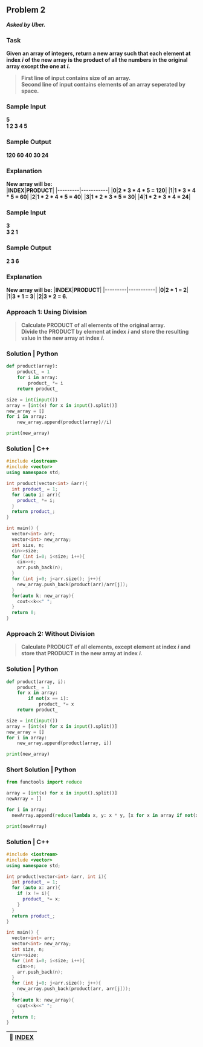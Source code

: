 ## Problem 2
***Asked by Uber.***
### Task
**Given an array of integers, return a new array such that each element at index** ***i*** **of the new array is the product of all the numbers in the original array except the one at** ***i.***
>**First line of input contains size of an array.**  
>**Second line of input contains elements of an array seperated by space.**  
### Sample Input
**5**  
**1 2 3 4 5** 
### Sample Output
**120 60 40 30 24**
### Explanation
**New array will be:**  
|**INDEX**|**PRODUCT**|
|---------|-----------|
|**0**|**2 * 3 * 4 * 5 = 120**|
|**1**|**1 * 3 * 4 * 5 = 60**|
|**2**|**1 * 2 * 4 * 5 = 40**|
|**3**|**1 * 2 * 3 * 5 = 30**|
|**4**|**1 * 2 * 3 * 4 = 24**|
### Sample Input
**3**  
**3 2 1** 
### Sample Output
**2 3 6**
### Explanation
**New array will be:** 
|**INDEX**|**PRODUCT**|
|---------|-----------|
|**0**|**2 * 1 = 2**|
|**1**|**3 * 1 = 3**|
|**2**|**3 * 2 = 6.**

### Approach 1: Using Division
>**Calculate PRODUCT of all elements of the original array.**  
>**Divide the PRODUCT by element at index** ***i*** **and store the resulting value in the new array at index** ***i.***
### Solution | Python
```python
def product(array):
    product_ = 1
    for i in array:
        product_ *= i
    return product_

size = int(input())
array = [int(x) for x in input().split()]
new_array = []
for i in array:
    new_array.append(product(array)//i)

print(new_array)
```
### Solution | C++
```cpp
#include <iostream>
#include <vector>
using namespace std;

int product(vector<int> &arr){
  int product_ = 1;
  for (auto i: arr){
    product_ *= i;
  }
  return product_;
}

int main() {
  vector<int> arr; 
  vector<int> new_array;
  int size, n;
  cin>>size;
  for (int i=0; i<size; i++){
    cin>>n;
    arr.push_back(n);
  }
  for (int j=0; j<arr.size(); j++){
    new_array.push_back(product(arr)/arr[j]);
  }
  for(auto k: new_array){
    cout<<k<<" ";
  }
  return 0;
}
```
### Approach 2: Without Division
>**Calculate PRODUCT of all elements, except element at index** ***i*** **and store that PRODUCT in the new array at index** ***i.***

### Solution | Python
```python
def product(array, i):
    product_ = 1
    for x in array:
        if not(x == i):
            product_ *= x
    return product_

size = int(input())
array = [int(x) for x in input().split()]
new_array = []
for i in array:
    new_array.append(product(array, i))

print(new_array)
```
### Short Solution | Python
```python
from functools import reduce

array = [int(x) for x in input().split()]
newArray = []

for i in array:
  newArray.append(reduce(lambda x, y: x * y, [x for x in array if not(x == i)]))

print(newArray)
```

### Solution | C++ 
```cpp
#include <iostream>
#include <vector>
using namespace std;

int product(vector<int> &arr, int i){
  int product_ = 1;
  for (auto x: arr){
    if (x != i){
      product_ *= x;
    }
  }
  return product_;
}

int main() {
  vector<int> arr; 
  vector<int> new_array;
  int size, n;
  cin>>size;
  for (int i=0; i<size; i++){
    cin>>n;
    arr.push_back(n);
  }
  for (int j=0; j<arr.size(); j++){
    new_array.push_back(product(arr, arr[j]));
  }
  for(auto k: new_array){
    cout<<k<<" ";
  }
  return 0;
}
```

|**:file_folder: [INDEX](https://github.com/theInvincible/Daily-Coding-Problem/blob/master/Collection/INDEX.md)**|
|----------------------------------------------------------------------------------------------------------------|
